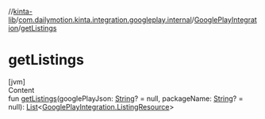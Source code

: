 //[kinta-lib](../../../index.md)/[com.dailymotion.kinta.integration.googleplay.internal](../index.md)/[GooglePlayIntegration](index.md)/[getListings](get-listings.md)



# getListings  
[jvm]  
Content  
fun [getListings](get-listings.md)(googlePlayJson: [String](https://kotlinlang.org/api/latest/jvm/stdlib/kotlin/-string/index.html)? = null, packageName: [String](https://kotlinlang.org/api/latest/jvm/stdlib/kotlin/-string/index.html)? = null): [List](https://kotlinlang.org/api/latest/jvm/stdlib/kotlin.collections/-list/index.html)<[GooglePlayIntegration.ListingResource](-listing-resource/index.md)>  



